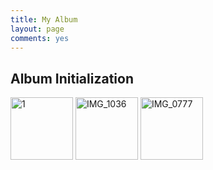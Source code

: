 ```yaml
---
title: My Album
layout: page
comments: yes
---
```

<link rel="stylesheet" href="../media/css/colorbox.css" />
<script src="https://ajax.googleapis.com/ajax/libs/jquery/1.9.1/jquery.min.js"></script>
<script src="../media/js/jquery.colorbox.js"></script>
<script>
$(document).ready(function(){
//Examples of how to assign the Colorbox event to elements
$(".group").colorbox({rel:'group', slideshow:true});			
});
</script>
		
<h2>Album Initialization</h2>
<a class="group" href="http://mitchief.org/media-files/photo/20130411-xuxiaoping/img_7108.jpg" title="http://mitchief.org"><img src="http://mitchief.org/media-files/photo/20130411-xuxiaoping/img_7108.jpg" width="100" alt="1"></a>
<a class="group" href="http://farm9.staticflickr.com/8277/8940631287_27a74a6419_z.jpg" title="IMG_1036 by Zhou Hao, on Flickr"><img src="http://farm9.staticflickr.com/8277/8940631287_27a74a6419_z.jpg" width="100" alt="IMG_1036"></a>
<a class="group" href="http://farm3.staticflickr.com/2805/8941252442_4f0aa5ef34_z.jpg" title="IMG_0777 by Zhou Hao, on Flickr"><img src="http://farm3.staticflickr.com/2805/8941252442_4f0aa5ef34_z.jpg" width="100" alt="IMG_0777"></a>
